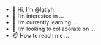 - 👋 Hi, I’m @lgtlyh
- 👀 I’m interested in ...
- 🌱 I’m currently learning ...
- 💞️ I’m looking to collaborate on ...
- 📫 How to reach me ...

<!---
lgtlyh/lgtlyh is a ✨ special ✨ repository because its `README.md` (this file) appears on your GitHub profile.
You can click the Preview link to take a look at your changes.
--->
